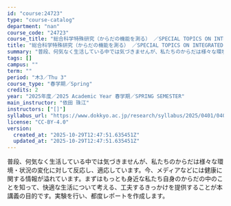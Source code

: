 ```yaml
---
id: "course:24723"
type: "course-catalog"
department: "nan"
course_code: "24723"
course_title: "総合科学特殊研究（からだの機能を測る） ／SPECIAL TOPICS ON INTEGRATED ARTS AND SCIENCES: EXPERIMENTS IN PHYSIOLOGY"
title: "総合科学特殊研究（からだの機能を測る） ／SPECIAL TOPICS ON INTEGRATED ARTS AND SCIENCES: EXPERIMENTS IN PHYSIOLOGY"
summary: "普段、何気なく生活している中では気づきませんが、私たちのからだは様々な環境・状況の変化に対して反応し、適応しています。今、メディアなどには健康に関する情報が溢れています。まずはもっとも身近な私たち自身のからだの中のことを知って、快適な生活に…"
tags: []
campus: ""
term: ""
period: "木3／Thu 3"
course_type: "春学期／Spring"
credits: 2
year: "2025年度／2025 Academic Year 春学期／SPRING SEMESTER"
main_instructor: "依田 珠江"
instructors: ["[]"]
syllabus_url: "https://www.dokkyo.ac.jp/research/syllabus/2025/0401/0401_24723_ja_JP.html"
license: "CC-BY-4.0"
version:
  created_at: "2025-10-29T12:47:51.635451Z"
  updated_at: "2025-10-29T12:47:51.635451Z"
---
```

普段、何気なく生活している中では気づきませんが、私たちのからだは様々な環境・状況の変化に対して反応し、適応しています。今、メディアなどには健康に関する情報が溢れています。まずはもっとも身近な私たち自身のからだの中のことを知って、快適な生活について考える、工夫するきっかけを提供することが本講義の目的です。実験を行い、都度レポートを作成します。
